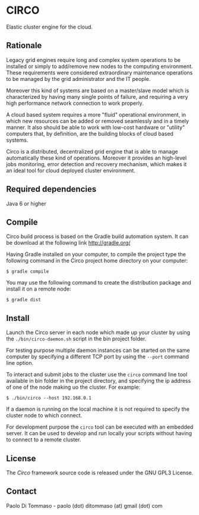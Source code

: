 CIRCO
=====

Elastic cluster engine for the cloud.

Rationale
---------

Legacy grid engines require long and complex system operations to be installed or simply to add/remove new nodes to
the computing environment. These requirements were considered extraordinary maintenance operations to be managed
by the grid administrator and the IT people.

Moreover this kind of systems are based on a master/slave model which is characterized by having many single points of
failure, and requiring a very high performance network connection to work properly.

A cloud based system requires a more "fluid" operational environment, in which new resources can be added or removed
seamlessly and in a timely manner. It also should be able to work with low-cost hardware or "utility" computers that,
by definition, are the building blocks of cloud based systems.

Circo is a distributed, decentralized grid engine that is able to manage automatically these kind of operations.
Moreover it provides an high-level jobs monitoring, error detection and recovery mechanism, which makes it an ideal
tool for cloud deployed cluster environment.


Required dependencies
---------------------

Java 6 or higher


Compile
-------

Circo build process is based on the Gradle build automation system. It can be download at the following link
http://gradle.org/


Having Gradle installed on your computer, to compile the project type the following command
in the Circo project home directory on your computer:

    $ gradle compile


You may use the following command to create the distribution package and install it on a remote node:

    $ gradle dist


Install
-------

Launch the Circo server in each node which made up your cluster by using the `./bin/circo-daemon.sh` script in the bin project
folder.

For testing purpose multiple daemon instances can be started  on the same computer by specifying a different TCP port by
using the `--port` command line option.

To interact and submit jobs to the cluster use the `circo` command line tool available in bin folder in the project directory,
and specifying the ip address of one of the node making uo the cluster. For example:

    $ ./bin/circo --host 192.168.0.1


If a daemon is running on the local machine it is not required to specify the cluster node to which connect.

For development purpose the `circo` tool can be executed with an embedded server. It can be used to develop and run locally
your scripts without having to connect to a remote cluster.



License
-------

The *Circo* framework source code is released under the GNU GPL3 License.


Contact
-------
Paolo Di Tommaso - paolo (dot) ditommaso (at) gmail (dot) com